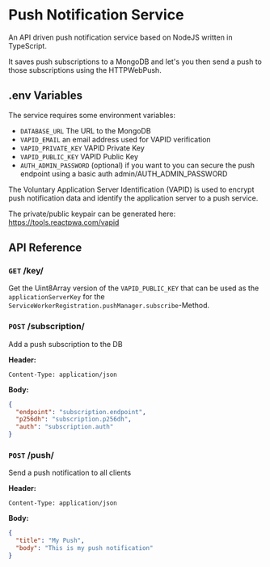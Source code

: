 # Push Notification Service

An API driven push notification service based on NodeJS written in TypeScript.

It saves push subscriptions to a MongoDB and let's you then send a push to those subscriptions using the HTTPWebPush.

## .env Variables
The service requires some environment variables:
* `DATABASE_URL` The URL to the MongoDB
* `VAPID_EMAIL` an email address used for VAPID verification 
* `VAPID_PRIVATE_KEY` VAPID Private Key
* `VAPID_PUBLIC_KEY` VAPID Public Key
* `AUTH_ADMIN_PASSWORD` (optional) if you want to you can secure the push endpoint using a basic auth admin/AUTH_ADMIN_PASSWORD

The Voluntary Application Server Identification (VAPID) is used to encrypt push notification data and identify the application server to a push service.

The private/public keypair can be generated here: https://tools.reactpwa.com/vapid

## API Reference

### `GET` /key/

Get the Uint8Array version of the `VAPID_PUBLIC_KEY` that can be used as the `applicationServerKey` for the `ServiceWorkerRegistration.pushManager.subscribe`-Method.

### `POST` /subscription/

Add a push subscription to the DB

**Header:**

```
Content-Type: application/json
```

**Body:**
```json
{
  "endpoint": "subscription.endpoint",
  "p256dh": "subscription.p256dh",
  "auth": "subscription.auth"
}
```

### `POST` /push/

Send a push notification to all clients

**Header:**

```
Content-Type: application/json
```

**Body:**  
```json
{
  "title": "My Push",
  "body": "This is my push notification"
}
```
